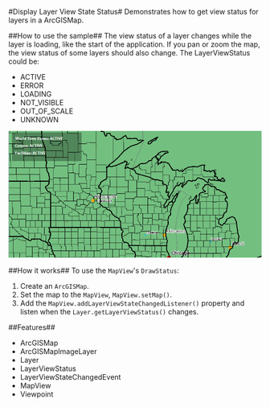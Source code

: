#Display Layer View State Status#
Demonstrates how to get view status for layers in a ArcGISMap. 

##How to use the sample##
The view status of a layer changes while the layer is loading, like the start of the application. If you pan or zoom the map, the view status of some layers should also change. 
The LayerViewStatus could be:
- ACTIVE
- ERROR
- LOADING
- NOT_VISIBLE
- OUT_OF_SCALE
- UNKNOWN

![](DisplayLayerViewStateStatus.png)

##How it works##
To use the `MapView`'s `DrawStatus`:

1. Create an `ArcGISMap`. 
2. Set the map to the `MapView`, `MapView.setMap()`. 
3. Add the `MapView.addLayerViewStateChangedListener()` property and listen when the `Layer.getLayerViewStatus()` changes.

##Features##
- ArcGISMap
- ArcGISMapImageLayer
- Layer
- LayerViewStatus 
- LayerViewStateChangedEvent
- MapView
- Viewpoint
